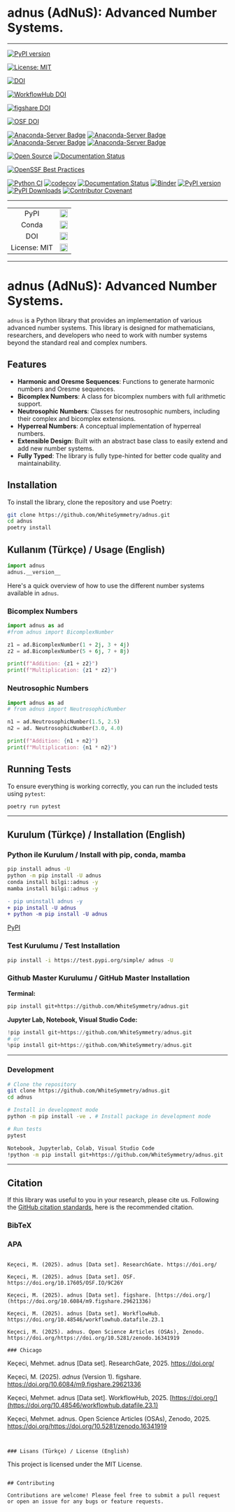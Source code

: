 # adnus (AdNuS):  Advanced Number Systems.

---
[![PyPI version](https://badge.fury.io/py/adnus.svg)](https://badge.fury.io/py/adnus)

[![License: MIT](https://img.shields.io/badge/License-MIT-yellow.svg)](https://opensource.org/licenses/MIT)

[![DOI](https://zenodo.org/badge/DOI/10.5281/zenodo.16341919.svg)](https://doi.org/10.5281/zenodo.16341919)

[![WorkflowHub DOI](https://img.shields.io/badge/DOI-10.48546/workflowhub.datafile.23.1-blue)](https://doi.org/10.48546/workflowhub.datafile.23.1)

[![figshare DOI](https://img.shields.io/badge/DOI-10.6084/m9.figshare.29621336-blue)](https://doi.org/10.6084/m9.figshare.29621336)

[![OSF DOI](https://img.shields.io/badge/DOI-10.17605/OSF.IO/9C26Y-blue)](https://doi.org/10.17605/OSF.IO/9C26Y)

[![Anaconda-Server Badge](https://anaconda.org/bilgi/adnus/badges/version.svg)](https://anaconda.org/bilgi/adnus)
[![Anaconda-Server Badge](https://anaconda.org/bilgi/adnus/badges/latest_release_date.svg)](https://anaconda.org/bilgi/adnus)
[![Anaconda-Server Badge](https://anaconda.org/bilgi/adnus/badges/platforms.svg)](https://anaconda.org/bilgi/adnus)
[![Anaconda-Server Badge](https://anaconda.org/bilgi/adnus/badges/license.svg)](https://anaconda.org/bilgi/adnus)

[![Open Source](https://img.shields.io/badge/Open%20Source-Open%20Source-brightgreen.svg)](https://opensource.org/)
[![Documentation Status](https://app.readthedocs.org/projects/adnus/badge/?0.1.0=main)](https://adnus.readthedocs.io/en/latest)

[![OpenSSF Best Practices](https://www.bestpractices.dev/projects/-/badge)](https://www.bestpractices.dev/projects/-)

[![Python CI](https://github.com/WhiteSymmetry/adnus/actions/workflows/python_ci.yml/badge.svg?branch=main)](https://github.com/WhiteSymmetry/adnus/actions/workflows/python_ci.yml)
[![codecov](https://codecov.io/gh/WhiteSymmetry/adnus/graph/badge.svg?token=-)](https://codecov.io/gh/WhiteSymmetry/adnus)
[![Documentation Status](https://readthedocs.org/projects/adnus/badge/?version=latest)](https://adnus.readthedocs.io/en/latest/)
[![Binder](https://terrarium.evidencepub.io/badge_logo.svg)](https://terrarium.evidencepub.io/v2/gh/WhiteSymmetry/adnus/HEAD)
[![PyPI version](https://badge.fury.io/py/adnus.svg)](https://badge.fury.io/py/adnus)
[![PyPI Downloads](https://static.pepy.tech/badge/adnus)](https://pepy.tech/projects/adnus)
[![Contributor Covenant](https://img.shields.io/badge/Contributor%20Covenant-2.1-4baaaa.svg)](CODE_OF_CONDUCT.md)

---

<p align="left">
    <table>
        <tr>
            <td style="text-align: center;">PyPI</td>
            <td style="text-align: center;">
                <a href="https://pypi.org/project/adnus/">
                    <img src="https://badge.fury.io/py/adnus.svg" alt="PyPI version" height="18"/>
                </a>
            </td>
        </tr>
        <tr>
            <td style="text-align: center;">Conda</td>
            <td style="text-align: center;">
                <a href="https://anaconda.org/bilgi/adnus">
                    <img src="https://anaconda.org/bilgi/adnus/badges/version.svg" alt="conda-forge version" height="18"/>
                </a>
            </td>
        </tr>
        <tr>
            <td style="text-align: center;">DOI</td>
            <td style="text-align: center;">
                <a href="https://doi.org/10.5281/zenodo.15874178">
                    <img src="https://zenodo.org/badge/DOI/-.svg" alt="DOI" height="18"/>
                </a>
            </td>
        </tr>
        <tr>
            <td style="text-align: center;">License: MIT</td>
            <td style="text-align: center;">
                <a href="https://opensource.org/licenses/MIT">
                    <img src="https://img.shields.io/badge/License-MIT-yellow.svg" alt="License" height="18"/>
                </a>
            </td>
        </tr>
    </table>
</p>

---
# adnus (AdNuS):  Advanced Number Systems.

`adnus` is a Python library that provides an implementation of various advanced number systems. This library is designed for mathematicians, researchers, and developers who need to work with number systems beyond the standard real and complex numbers.

## Features

- **Harmonic and Oresme Sequences**: Functions to generate harmonic numbers and Oresme sequences.
- **Bicomplex Numbers**: A class for bicomplex numbers with full arithmetic support.
- **Neutrosophic Numbers**: Classes for neutrosophic numbers, including their complex and bicomplex extensions.
- **Hyperreal Numbers**: A conceptual implementation of hyperreal numbers.
- **Extensible Design**: Built with an abstract base class to easily extend and add new number systems.
- **Fully Typed**: The library is fully type-hinted for better code quality and maintainability.

## Installation

To install the library, clone the repository and use Poetry:

```bash
git clone https://github.com/WhiteSymmetry/adnus.git
cd adnus
poetry install
```

## Kullanım (Türkçe) / Usage (English)

```python
import adnus
adnus.__version__
```

Here's a quick overview of how to use the different number systems available in `adnus`.

### Bicomplex Numbers

```python
import adnus as ad
#from adnus import BicomplexNumber

z1 = ad.BicomplexNumber(1 + 2j, 3 + 4j)
z2 = ad.BicomplexNumber(5 + 6j, 7 + 8j)

print(f"Addition: {z1 + z2}")
print(f"Multiplication: {z1 * z2}")
```

### Neutrosophic Numbers

```python
import adnus as ad
# from adnus import NeutrosophicNumber

n1 = ad.NeutrosophicNumber(1.5, 2.5)
n2 = ad. NeutrosophicNumber(3.0, 4.0)

print(f"Addition: {n1 + n2}")
print(f"Multiplication: {n1 * n2}")
```

## Running Tests

To ensure everything is working correctly, you can run the included tests using `pytest`:

```bash
poetry run pytest
```

---

## Kurulum (Türkçe) / Installation (English)

### Python ile Kurulum / Install with pip, conda, mamba
```bash
pip install adnus -U
python -m pip install -U adnus
conda install bilgi::adnus -y
mamba install bilgi::adnus -y
```

```diff
- pip uninstall adnus -y
+ pip install -U adnus
+ python -m pip install -U adnus
```

[PyPI](https://pypi.org/project/adnus/)

### Test Kurulumu / Test Installation

```bash
pip install -i https://test.pypi.org/simple/ adnus -U
```

### Github Master Kurulumu / GitHub Master Installation

**Terminal:**

```bash
pip install git+https://github.com/WhiteSymmetry/adnus.git
```

**Jupyter Lab, Notebook, Visual Studio Code:**

```python
!pip install git+https://github.com/WhiteSymmetry/adnus.git
# or
%pip install git+https://github.com/WhiteSymmetry/adnus.git
```

---

### Development
```bash
# Clone the repository
git clone https://github.com/WhiteSymmetry/adnus.git
cd adnus

# Install in development mode
python -m pip install -ve . # Install package in development mode

# Run tests
pytest

Notebook, Jupyterlab, Colab, Visual Studio Code
!python -m pip install git+https://github.com/WhiteSymmetry/adnus.git
```
---

## Citation

If this library was useful to you in your research, please cite us. Following the [GitHub citation standards](https://docs.github.com/en/github/creating-cloning-and-archiving-repositories/creating-a-repository-on-github/about-citation-files), here is the recommended citation.

### BibTeX


### APA

```

Keçeci, M. (2025). adnus [Data set]. ResearchGate. https://doi.org/

Keçeci, M. (2025). adnus [Data set]. OSF. https://doi.org/10.17605/OSF.IO/9C26Y

Keçeci, M. (2025). adnus [Data set]. figshare. [https://doi.org/](https://doi.org/10.6084/m9.figshare.29621336)

Keçeci, M. (2025). adnus [Data set]. WorkflowHub. https://doi.org/10.48546/workflowhub.datafile.23.1

Keçeci, M. (2025). adnus. Open Science Articles (OSAs), Zenodo. https://doi.org/https://doi.org/10.5281/zenodo.16341919

### Chicago

```


Keçeci, Mehmet. adnus [Data set]. ResearchGate, 2025. https://doi.org/

Keçeci, M. (2025). <i>adnus</i> (Version 1). figshare. https://doi.org/10.6084/m9.figshare.29621336

Keçeci, Mehmet. adnus [Data set]. WorkflowHub, 2025. [https://doi.org/](https://doi.org/10.48546/workflowhub.datafile.23.1)

Keçeci, Mehmet. adnus. Open Science Articles (OSAs), Zenodo, 2025. https://doi.org/https://doi.org/10.5281/zenodo.16341919

```


### Lisans (Türkçe) / License (English)

```
This project is licensed under the MIT License.
```

## Contributing

Contributions are welcome! Please feel free to submit a pull request or open an issue for any bugs or feature requests.

